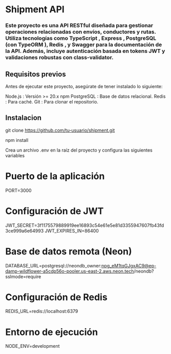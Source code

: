 # Shipment API

### Este proyecto es una API RESTful diseñada para gestionar operaciones relacionadas con envíos, conductores y rutas. Utiliza tecnologías como TypeScript , Express , PostgreSQL (con TypeORM ), Redis , y Swagger para la documentación de la API. Además, incluye autenticación basada en tokens JWT y validaciones robustas con class-validator.

## Requisitos previos
Antes de ejecutar este proyecto, asegúrate de tener instalado lo siguiente:

Node.js : Versión >= 20.x
npm 
PostgreSQL : Base de datos relacional.
Redis : Para caché.
Git : Para clonar el repositorio.

## Instalacion
git clone https://github.com/tu-usuario/shipment.git

npm install

Crea un archivo .env en la raíz del proyecto y configura las siguientes variables
# Puerto de la aplicación
PORT=3000

# Configuración de JWT
JWT_SECRET=3f1175579889919ee16893c54e61e5e81d3355947607fb43fd3ce999a6e64993
JWT_EXPIRES_IN=86400

# Base de datos remota (Neon)
DATABASE_URL=postgresql://neondb_owner:npg_eM1tqGJgxAC9@ep-damp-wildflower-a5cdp56o-pooler.us-east-2.aws.neon.tech/neondb?sslmode=require

# Configuración de Redis
REDIS_URL=redis://localhost:6379

# Entorno de ejecución
NODE_ENV=development

